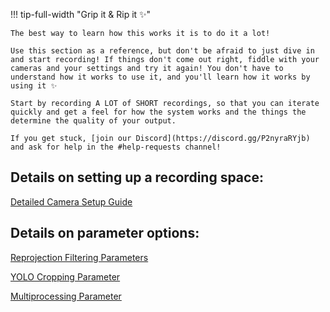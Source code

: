 

!!! tip-full-width "Grip it & Rip it :sparkles:"
    
    The best way to learn how this works it is to do it a lot!
    
    Use this section as a reference, but don't be afraid to just dive in and start recording! If things don't come out right, fiddle with your cameras and your settings and try it again! You don't have to understand how it works to use it, and you'll learn how it works by using it ✨

    Start by recording A LOT of SHORT recordings, so that you can iterate quickly and get a feel for how the system works and the things the determine the quality of your output.
    
    If you get stuck, [join our Discord](https://discord.gg/P2nyraRYjb) and ask for help in the #help-requests channel!

## Details on setting up a recording space:

[Detailed Camera Setup Guide](../resources/detailed_setup.md)

## Details on parameter options:

[Reprojection Filtering Parameters](../resources/reprojection_filtering.md)

[YOLO Cropping Parameter](../resources/yolo_cropping.md)

[Multiprocessing Parameter](../resources/multiprocessing.md)


